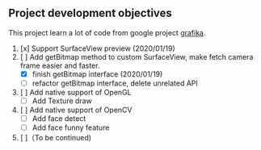 ## Project development objectives
This project learn a lot of code from google project [grafika](https://github.com/google/grafika.git).

1. [x] Support SurfaceView preview (2020/01/19)
2. [ ] Add getBitmap method to custom SurfaceView, make fetch camera frame easier and faster.
    - [x] finish getBitmap interface (2020/01/19)
    - [ ] refactor getBitmap interface, delete unrelated API
3. [ ] Add native support of OpenGL 
    - [ ] Add Texture draw
4. [ ] Add native support of OpenCV
    - [ ] Add face detect
    - [ ] Add face funny feature
5. [ ]（To be continued)
